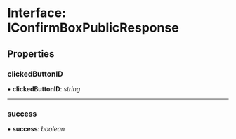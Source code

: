 # Interface: IConfirmBoxPublicResponse

## Properties

### clickedButtonID

• **clickedButtonID**: *string*

___

### success

• **success**: *boolean*
